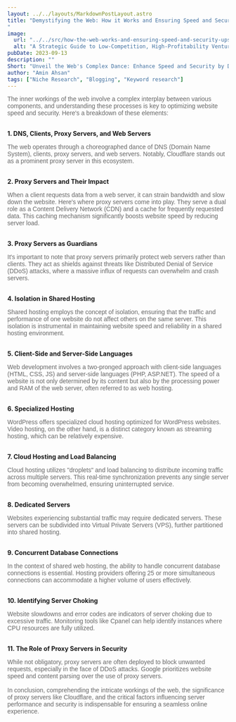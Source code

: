 ```yaml
---
layout: ../../layouts/MarkdownPostLayout.astro
title: "Demystifying the Web: How it Works and Ensuring Speed and Security
"
image:
  url: "../../src/how-the-web-works-and-ensuring-speed-and-security-upscaled.png"
  alt: "A Strategic Guide to Low-Competition, High-Profitability Ventures"
pubDate: 2023-09-13
description: ""
Short: "Unveil the Web's Complex Dance: Enhance Speed and Security by Demystifying Its Inner Workings"
author: "Amin Ahsan"
tags: ["Niche Research", "Blogging", "Keyword research"]
---
```


<span class="opacity-article">
The inner workings of the web involve a complex interplay between various components, and understanding these processes is key to optimizing website speed and security. Here's a breakdown of these elements:
<br><br>

</span>

**1. DNS, Clients, Proxy Servers, and Web Servers**

<span class="opacity-article">
The web operates through a choreographed dance of DNS (Domain Name System), clients, proxy servers, and web servers. Notably, Cloudflare stands out as a prominent proxy server in this ecosystem.
<br><br>

</span>

**2. Proxy Servers and Their Impact**

<span class="opacity-article">
    When a client requests data from a web server, it can strain bandwidth and slow down the website. Here's where proxy servers come into play. They serve a dual role as a Content Delivery Network (CDN) and a cache for frequently requested data. This caching mechanism significantly boosts website speed by reducing server load.
<br><br>
</span>

**3. Proxy Servers as Guardians**

<span class="opacity-article">
It's important to note that proxy servers primarily protect web servers rather than clients. They act as shields against threats like Distributed Denial of Service (DDoS) attacks, where a massive influx of requests can overwhelm and crash servers.<br><br>
</span>

**4. Isolation in Shared Hosting**

<span class="opacity-article">
Shared hosting employs the concept of isolation, ensuring that the traffic and performance of one website do not affect others on the same server. This isolation is instrumental in maintaining website speed and reliability in a shared hosting environment.
<br><br>
</span>

**5. Client-Side and Server-Side Languages**

<span class="opacity-article">
 Web development involves a two-pronged approach with client-side languages (HTML, CSS, JS) and server-side languages (PHP, ASP.NET). The speed of a website is not only determined by its content but also by the processing power and RAM of the web server, often referred to as web hosting.
<br><br>
</span>

**6. Specialized Hosting**

<span class="opacity-article">
WordPress offers specialized cloud hosting optimized for WordPress websites. Video hosting, on the other hand, is a distinct category known as streaming hosting, which can be relatively expensive.
<br><br>
</span>

**7. Cloud Hosting and Load Balancing**

<span class="opacity-article">
Cloud hosting utilizes "droplets" and load balancing to distribute incoming traffic across multiple servers. This real-time synchronization prevents any single server from becoming overwhelmed, ensuring uninterrupted service.
<br><br>
</span>

**8. Dedicated Servers**

<span class="opacity-article">
Websites experiencing substantial traffic may require dedicated servers. These servers can be subdivided into Virtual Private Servers (VPS), further partitioned into shared hosting.
<br><br>
</span>

**9. Concurrent Database Connections**

<span class="opacity-article">
In the context of shared web hosting, the ability to handle concurrent database connections is essential. Hosting providers offering 25 or more simultaneous connections can accommodate a higher volume of users effectively.<br><br>
</span>

**10. Identifying Server Choking**

<span class="opacity-article">
Website slowdowns and error codes are indicators of server choking due to excessive traffic. Monitoring tools like Cpanel can help identify instances where CPU resources are fully utilized.<br><br>
</span>

**11. The Role of Proxy Servers in Security**

<span class="opacity-article">
While not obligatory, proxy servers are often deployed to block unwanted requests, especially in the face of DDoS attacks. Google prioritizes website speed and content parsing over the use of proxy servers.<br><br>
</span>

<span class="opacity-article">
In conclusion, comprehending the intricate workings of the web, the significance of proxy servers like Cloudflare, and the critical factors influencing server performance and security is indispensable for ensuring a seamless online experience.
<br><br>
</span>

<style>

#bold{
font-weight: bold;
opacity: 1;
}

    .opacity-article{
    font-family: 'MerriWeather', sans-serif;
    text-align: justify;
    opacity:66%;

}

.italic{
font-style: italic;
}
</style>
